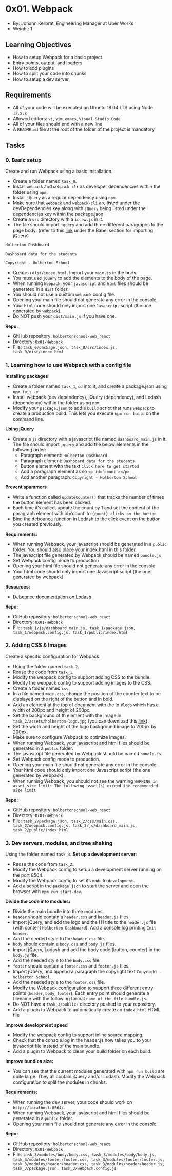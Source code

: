 # 0x01. Webpack

-   By:  Johann Kerbrat, Engineering Manager at Uber Works
-   Weight:  1

## Learning Objectives

-   How to setup Webpack for a basic project
-   Entry points, output, and loaders
-   How to add plugins
-   How to split your code into chunks
-   How to setup a dev server

## Requirements

-   All of your code will be executed on Ubuntu 18.04 LTS using Node  `12.x.x`
-   Allowed editors:  `vi`,  `vim`,  `emacs`,  `Visual Studio Code`
-   All of your files should end with a new line
-   A  `README.md`  file at the root of the folder of the project is mandatory

## Tasks

### 0. Basic setup

Create and run Webpack using a basic installation.

-   Create a folder named  `task_0`.
-   Install  `webpack`  and  `webpack-cli`  as developer dependencies within the folder using  `npm`.
-   Install  `jQuery`  as a regular dependency using  `npm`.
-   Make sure that  `webpack`  and  `webpack-cli`  are listed under the devDependencies key along with  `jQuery`  being listed under the dependencies key within the package.json
-   Create a  `src`  directory with a  `index.js`  in it.
-   The file should import  `jquery`  and add three different paragraphs to the page body: (refer to this  [link](https://intranet.hbtn.io/rltoken/fUkxyNMBhaah_Z75e5T5cw "link")  under the Babel section for importing jQuery)

```
Holberton Dashboard

Dashboard data for the students

Copyright - Holberton School

```

-   Create a  `dist/index.html`. Import your  `main.js`  in the body.
-   You must use  `jQuery`  to add the elements to the body of the page.
-   When running  `Webpack`, your  `javascript`  and  `html`  files should be generated in a  `dist`  folder.
-   You should not use a custom  `webpack`  config file.
-   Opening your main file should not generate any error in the console.
-   Your  `html`  code should only import one  `Javascript`  script (the one generated by  `webpack`).
-   Do NOT push your  `dist/main.js`  if you have one.

**Repo:**

-   GitHub repository:  `holbertonschool-web_react`
-   Directory:  `0x01-Webpack`
-   File:  `task_0/package.json, task_0/src/index.js, task_0/dist/index.html`

### 1. Learning how to use Webpack with a config file

**Installing packages**

-   Create a folder named  `task_1`,  `cd`  into it, and create a package.json using  `npm init -y`
-   Install webpack (dev dependency), jQuery (dependency), and Lodash (dependency) within the folder using  `npm`.
-   Modify your  `package.json`  to add a  `build`  script that runs  `webpack`  to create a production build. This lets you execute  `npm run build`  on the command line.

**Using jQuery**

-   Create a  `js`  directory with a javascript file named  `dashboard_main.js`  in it. The file should import  `jquery`  and add the below elements in the following order:
    -   Paragraph element:  `Holberton Dashboard`
    -   Paragraph element:  `Dashboard data for the students`
    -   Button element with the text  `Click here to get started`
    -   Add a paragraph element as so  `<p id='count'></p>`
    -   Add another paragraph:  `Copyright - Holberton School`

**Prevent spammers**

-   Write a function called  `updateCounter()`  that tracks the number of times the button element has been clicked.
-   Each time it’s called, update the count by 1 and set the content of the paragraph element with id=‘count’ to  `{count} clicks on the button`
-   Bind the debounce function in Lodash to the click event on the button you created previously.

**Requirements:**

-   When running Webpack, your javascript should be generated in a  `public`  folder. You should also place your index.html in this folder.
-   The javascript file generated by Webpack should be named  `bundle.js`
-   Set Webpack config mode to production
-   Opening your html file should not generate any error in the console
-   Your html code should only import one Javascript script (the one generated by webpack)

**Resources:**

-   [Debounce documentation on Lodash](https://intranet.hbtn.io/rltoken/fSzgn5dTzUDNLlq25xVucw " Debounce documentation on Lodash ")

**Repo:**

-   GitHub repository:  `holbertonschool-web_react`
-   Directory:  `0x01-Webpack`
-   File:  `task_1/js/dashboard_main.js, task_1/package.json, task_1/webpack.config.js, task_1/public/index.html`

### 2. Adding CSS & Images

Create a specific configuration for Webpack.

-   Using the folder named  `task_2`.
-   Reuse the code from  `task_1`.
-   Modify the webpack config to support adding CSS to the bundle.
-   Modify the webpack config to support adding images to the CSS.
-   Create a folder named  `css`
-   In a file named  `main.css`, change the position of the counter text to be displayed on the right of the button and in bold.
-   Add an element at the top of document with the id  `#logo`  which has a width of 200px and height of 200px.
-   Set the background of th element with the image in  `task_2/assets/holberton-logo.jpg`  (you can download this  [link](https://intranet-projects-files.s3.amazonaws.com/holbertonschool-webstack/581/holberton-logo.jpg "link")).
-   Set the width and height of the logo background image to 200px by 200px.
-   Make sure to configure Webpack to optimize images.
-   When running Webpack, your javascript and html files should be generated in a  `public`  folder.
-   The javascript file generated by Webpack should be named  `bundle.js`.
-   Set Webpack config mode to production.
-   Opening your main file should not generate any error in the console.
-   Your html code should only import one Javascript script (the one generated by webpack).
-   When running Webpack, you should not see the warning  `WARNING in asset size limit: The following asset(s) exceed the recommended size limit`

**Repo:**

-   GitHub repository:  `holbertonschool-web_react`
-   Directory:  `0x01-Webpack`
-   File:  `task_2/package.json, task_2/css/main.css, task_2/webpack.config.js, task_2/js/dashboard_main.js, task_2/public/index.html`

### 3. Dev servers, modules, and tree shaking

Using the folder named  `task_3`.  **Set up a development server:**

-   Reuse the code from  `task_2`.
-   Modify the Webpack config to setup a development server running on the port 8564.
-   Modify the Webpack config to set its  `mode`  to  `development`.
-   Add a script in the  `package.json`  to start the server and open the browser with  `npm run start-dev`.

**Divide the code into modules:**

-   Divide the main bundle into three modules.
-   `header`  should contain a  `header.css`  and  `header.js`  files.
-   Import jQuery, and add the logo and the H1 title to the  `header.js`  file (with content  `Holberton Dashboard`). Add a console.log printing  `Init header`.
-   Add the needed style to the  `header.css`  file.
-   `body`  should contain a  `body.css`  and  `body.js`  files.
-   Import jQuery, Lodash and add the body code (button, counter) in the  `body.js`  file.
-   Add the needed style to the  `body.css`  file.
-   `footer`  should contain a  `footer.css`  and  `footer.js`  files.
-   Import jQuery, and append a paragraph the copyright text  `Copyright - Holberton School`.
-   Add the needed style to the  `footer.css`  file.
-   Modify the Webpack configuration to support three different entry points (`header`,  `body`,  `footer`). Each entry point should generate a filename with the following format  `name_of_the_file.bundle.js`.
-   Do NOT have a  `task_3/public/`  directory pushed to your repository.
-   Add a plugin to Webpack to automatically create an  `index.html`  HTML file

**Improve development speed**

-   Modify the webpack config to support inline source mapping.
-   Check that the console.log in the header.js now takes you to your javascript file instead of the main bundle.
-   Add a plugin to Webpack to clean your build folder on each build.

**Improve bundles size:**

-   You can see that the current modules generated with  `npm run build`  are quite large. They all contain jQuery and/or Lodash. Modify the Webpack configuration to split the modules in chunks.

**Requirements:**

-   When running the dev server, your code should work on  `http://localhost:8564/`.
-   When running Webpack, your javascript and html files should be generated in a  `public`  folder.
-   Opening your main file should not generate any error in the console.

**Repo:**

-   GitHub repository:  `holbertonschool-web_react`
-   Directory:  `0x01-Webpack`
-   File:  `task_3/modules/body/body.css, task_3/modules/body/body.js, task_3/modules/footer/footer.css, task_3/modules/footer/footer.js, task_3/modules/header/header.css, task_3/modules/header/header.js, task_3/package.json, task_3/webpack.config.js`